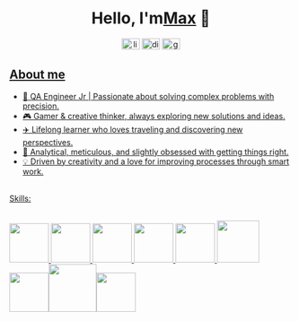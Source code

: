 <div align="center">
<h1 align="center">Hello, I'm<a href="https://www.instagram.com/max_fuentes?igsh=YXd3MGVmOTgyejU5">Max</a> 👋</h1>
</div>

<div align="center">
  <a href=https://www.linkedin.com/in/maximiliano-fuentes-morales-qa/><img src="https://raw.githubusercontent.com/maurodesouza/profile-readme-generator/master/src/assets/icons/social/linkedin/default.svg" width="32" height="20" alt="linkedin logo"  /></a>
  <a href=https://discordapp.com/users/maximilian_21./><img src="https://raw.githubusercontent.com/maurodesouza/profile-readme-generator/master/src/assets/icons/social/discord/default.svg" width="32" height="20" alt="discord logo"  /></a>
  <a href=maximiliano.fuentes.mor@gmail.com><img src="https://raw.githubusercontent.com/maurodesouza/profile-readme-generator/master/src/assets/icons/social/gmail/default.svg" width="32" height="20" alt="gmail logo"  />
</div>

## About me

- 🌊 QA Engineer Jr | Passionate about solving complex problems with precision. 
- 🎮 Gamer & creative thinker, always exploring new solutions and ideas.
- ✈️ Lifelong learner who loves traveling and discovering new perspectives.
- 🧠 Analytical, meticulous, and slightly obsessed with getting things right.
- 💡 Driven by creativity and a love for improving processes through smart work.
<br>
<!-- SKILLS -->
<div align="left">Skills:</div>
<br>

<img src="https://practicum-content.s3.amazonaws.com/resources/Fundamentos_de_Automatizacion_de_pruebas_1714208502.png" width="70" height="70"   />  <img src="https://practicum-content.s3.amazonaws.com/resources/SQL_1714208563.png" width="70" height="70"   />  <img src="https://practicum-content.s3.amazonaws.com/resources/Linea_de_comandos_1714208553.png" width="70" height="70"   />  <img src="https://practicum-content.s3.amazonaws.com/resources/Pruebas_de_aplicaciones_moviles_1714208588.png" width="70" height="70"   />  <img src="https://practicum-content.s3.amazonaws.com/resources/Seguimiento_de_bugs_1714208806.png" width="70" height="70"   />  <img src="https://practicum-content.s3.amazonaws.com/resources/Pruebas_de_aplicaciones_web_1714208741.png" width="75" height="75" /><img src="https://practicum-content.s3.amazonaws.com/resources/Diseno_de_pruebas_1714208876.png" width="70" height="70"  /><img src="https://practicum-content.s3.amazonaws.com/resources/Ciclo_de_vida_del_desarrollo_de_un_software_1714208857.png" width="85" height="85"  /><img src="https://practicum-content.s3.amazonaws.com/resources/Python_1714208493.png" width="70" height="70"   />

</div>

<!--
[![Linkedin](https://img.shields.io/badge/-LinkedIn-blue?style=flat&logo=Linkedin&logoColor=white)](https://www.linkedin.com/in/maximiliano-fuentes-morales-qa/)

Here are some ideas to get you started:

- 🔭 I’m currently working on ...
- 🌱 I’m currently learning ...
- 👯 I’m looking to collaborate on ...
- 🤔 I’m looking for help with ...
- 💬 Ask me about ...
- 📫 How to reach me: ...
- 😄 Pronouns: ...
- ⚡ Fun fact: ...
-->
